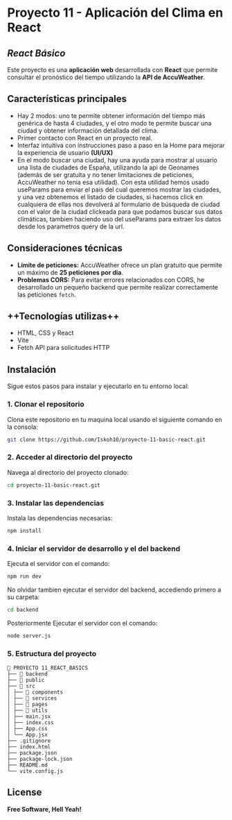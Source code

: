 # Proyecto 11 - Aplicación del Clima en React

## _React Básico_

Este proyecto es una **aplicación web** desarrollada con **React** que permite consultar el pronóstico del tiempo utilizando la **API de AccuWeather**.

## Características principales

- Hay 2 modos: uno te permite obtener información del tiempo más genérica de hasta 4 ciudades, y el otro modo te permite buscar una ciudad y obtener información detallada del clima.
- Primer contacto con React en un proyecto real.
- Interfaz intuitiva con instrucciones paso a paso en la Home para mejorar la experiencia de usuario **(UI/UX)**
- En el modo buscar una ciudad, hay una ayuda para mostrar al usuario una lista de ciudades de España, utilizando la api de Geonames (además de ser gratuita y no tener limitaciones de peticiones, AccuWeather no tenia esa utilidad). Con esta utilidad hemos usado useParams para enviar el pais del cual queremos mostrar las ciudades, y una vez obtenemos el listado de ciudades, si hacemos click en cualquiera de ellas nos devolverá al formulario de búsqueda de ciudad con el valor de la ciudad clickeada para que podamos buscar sus datos climáticas, tambien haciendo uso del useParams para extraer los datos desde los parametros query de la url.

## Consideraciones técnicas

- **Límite de peticiones:** AccuWeather ofrece un plan gratuito que permite un máximo de **25 peticiones por dia**.
- **Problemas CORS:** Para evitar errores relacionados con CORS, he desarrollado un pequeño backend que permite realizar correctamente las peticiones `fetch`.

## **++Tecnologías utilizas++**

- HTML, CSS y React
- Vite
- Fetch API para solicitudes HTTP

## Instalación

Sigue estos pasos para instalar y ejecutarlo en tu entorno local:

### 1. Clonar el repositorio

Clona este repositorio en tu maquina local usando el siguiente comando en la consola:

```sh
git clone https://github.com/Iskoh10/proyecto-11-basic-react.git
```

### 2. Acceder al directorio del proyecto

Navega al directorio del proyecto clonado:

```sh
cd proyecto-11-basic-react.git
```

### 3. Instalar las dependencias

Instala las dependencias necesarias:

```sh
npm install
```

### 4. Iniciar el servidor de desarrollo y el del backend

Ejecuta el servidor con el comando:

```sh
npm run dev
```

No olvidar tambien ejecutar el servidor del backend, accediendo primero a su carpeta:

```sh
cd backend
```

Posteriormente Ejecutar el servidor con el comando:

```sh
node server.js
```

### 5. Estructura del proyecto

```
📁 PROYECTO 11_REACT_BASICS
├── 📁 backend
├── 📁 public
├── 📁 src
│ ├── 📁 components
│ ├── 📁 services
│ ├── 📁 pages
│ ├── 📁 utils
│ ├── main.jsx
│ ├── index.css
│ ├── App.css
│ └── App.jsx
├── .gitignore
├── index.html
├── package.json
├── package-lock.json
├── README.md
└── vite.config.js
```

## License

**Free Software, Hell Yeah!**

